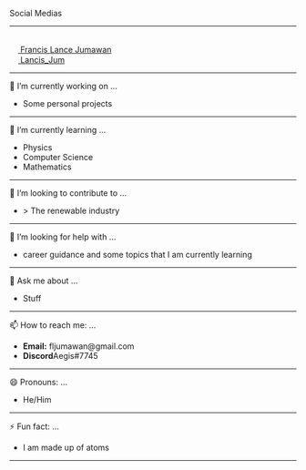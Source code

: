 Social Medias
<hr>
<br>
<a href = 'https://www.linkedin.com/in/francis-lance-jumawan/'><img src = 'https://image.flaticon.com/icons/png/512/174/174857.png' height = 15px></img> Francis Lance Jumawan </a>
<br>
<a href = 'https://twitter.com/Lancis_Jum'><img src = 'https://www.vhv.rs/dpng/d/409-4097837_transparent-background-twitter-logo-hd-png-download.png' height = 15px></img> Lancis_Jum </a>
<hr>
🔭 I’m currently working on ... 
<br>
<ul> 
        <li>Some personal projects </li>
</ul>
<hr>
🌱 I’m currently learning ... 
<br>
<ul> 
        <li>Physics </li>
        <li>Computer Science </li>
        <li>Mathematics </li>
</ul>

<hr>
👯 I’m looking to contribute to ...
<br>
<ul> 
        <li>> The renewable industry  </li>
</ul>
<hr>
🤔 I’m looking for help with ...
<br>
<ul> 
        <li>career guidance and some topics that I am currently learning </li>
</ul>
<hr>
💬 Ask me about ...
<br>
<ul> 
        <li>Stuff</li>
</ul>
<hr>
📫 How to reach me: ...
<br>
<ul> 
        <li><Strong>Email:</Strong> fljumawan@gmail.com</li>
        <li><Strong>Discord</Strong>Aegis#7745</li>
</ul>
<hr>
😄 Pronouns: ...
<br>
<ul> 
        <li>He/Him</li>
</ul>
<hr>
⚡ Fun fact: ...
<br>
<ul> 
        <li>I am made up of atoms</li>
</ul>
<hr>
